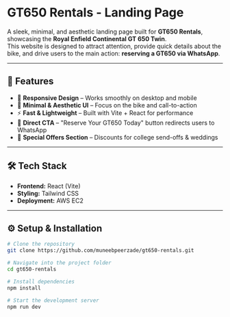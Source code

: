 # GT650 Rentals - Landing Page  

A sleek, minimal, and aesthetic landing page built for **GT650 Rentals**, showcasing the **Royal Enfield Continental GT 650 Twin**.  
This website is designed to attract attention, provide quick details about the bike, and drive users to the main action: **reserving a GT650 via WhatsApp**.  

---

## 🚀 Features  
- 📱 **Responsive Design** – Works smoothly on desktop and mobile  
- 🎨 **Minimal & Aesthetic UI** – Focus on the bike and call-to-action  
- ⚡ **Fast & Lightweight** – Built with Vite + React for performance  
- 🔗 **Direct CTA** – "Reserve Your GT650 Today" button redirects users to WhatsApp  
- 🎉 **Special Offers Section** – Discounts for college send-offs & weddings  

---

## 🛠️ Tech Stack  
- **Frontend:** React (Vite)  
- **Styling:** Tailwind CSS  
- **Deployment:** AWS EC2 

---

## ⚙️ Setup & Installation  

```bash
# Clone the repository
git clone https://github.com/muneebpeerzade/gt650-rentals.git

# Navigate into the project folder
cd gt650-rentals  

# Install dependencies
npm install  

# Start the development server
npm run dev
